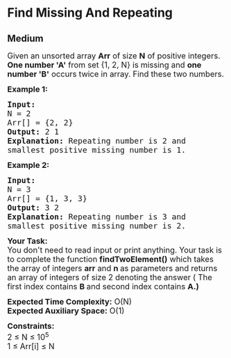 # Find Missing And Repeating
## Medium
<div class="problems_problem_content__Xm_eO"><p><span style="font-size:18px">Given an unsorted array <strong>Arr</strong> of size <strong>N</strong> of positive integers. <strong>One number 'A'</strong> from set {1, 2, N} is missing and <strong>one number 'B'</strong> occurs twice in array. Find these two numbers.</span></p>

<p><span style="font-size:18px"><strong>Example 1:</strong></span></p>

<pre><span style="font-size:18px"><strong>Input:
</strong>N = 2
Arr[] = {2, 2}
<strong>Output:</strong> 2 1
<strong>Explanation:</strong> Repeating number is 2 and 
smallest positive missing number is 1.
</span></pre>

<p><span style="font-size:18px"><strong>Example 2:</strong></span></p>

<pre><span style="font-size:18px"><strong>Input:
</strong>N = 3
Arr[] = {1, 3, 3}
<strong>Output:</strong> 3 2
<strong>Explanation:</strong>&nbsp;Repeating number is 3 and 
smallest positive missing number is 2.
</span></pre>

<p><span style="font-size:18px"><strong>Your Task:</strong><br>
You don't need to read input or print anything. Your task is to complete the function&nbsp;<strong>findTwoElement()</strong>&nbsp;which takes the&nbsp;array of integers&nbsp;<strong>arr</strong>&nbsp;and&nbsp;<strong>n&nbsp;</strong>as parameters and returns an array of integers of size 2 denoting the answer ( The first index contains&nbsp;<strong>B&nbsp;</strong>and second index contains&nbsp;<strong>A.)</strong></span></p>

<p><span style="font-size:18px"><strong>Expected Time Complexity:</strong>&nbsp;O(N)<br>
<strong>Expected Auxiliary Space:</strong>&nbsp;O(1)</span></p>

<p><span style="font-size:18px"><strong>Constraints:</strong><br>
2 ≤ N ≤ 10<sup>5</sup><br>
1 ≤ Arr[i] ≤ N</span></p>
</div>